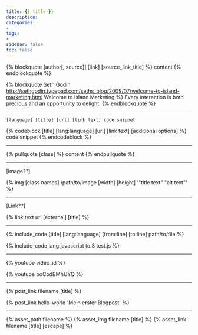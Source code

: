 ```yaml
---
title: {{ title }}
description: 
categories:
- 
tags:
- 
sidebar: false
toc: false
---
```


<!-- more -->

{% blockquote [author[, source]] [link] [source_link_title] %}
content
{% endblockquote %}

{% blockquote Seth Godin http://sethgodin.typepad.com/seths_blog/2009/07/welcome-to-island-marketing.html Welcome to Island Marketing %}
Every interaction is both precious and an opportunity to delight.
{% endblockquote %}

---

``` [language] [title] [url] [link text] code snippet ``` 

{% codeblock [title] [lang:language] [url] [link text] [additional options] %}
code snippet
{% endcodeblock %}

---

{% pullquote [class] %}
content
{% endpullquote %}

---

[Image??]

{% img [class names] /path/to/image [width] [height] '"title text" "alt text"' %}

---

[Link??]

{% link text url [external] [title] %}

---

{% include_code [title] [lang:language] [from:line] [to:line] path/to/file %}

{% include_code lang:javascript to:8 test.js %}

---

{% youtube video_id %}

{% youtube poCodBMhUYQ %}

---

{% post_link filename [title] %}

{% post_link hello-world 'Mein erster Blogpost' %}

---

{% asset_path filename %}
{% asset_img filename [title] %}
{% asset_link filename [title] [escape] %}
